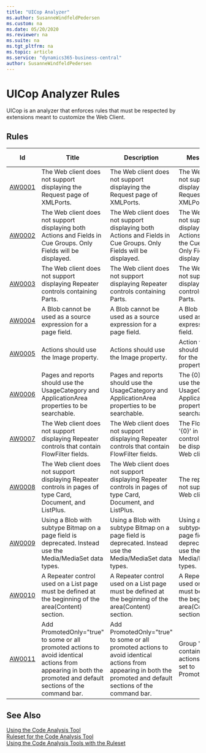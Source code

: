 ```yaml
---
title: "UICop Analyzer"
ms.author: SusanneWindfeldPedersen
ms.custom: na
ms.date: 05/20/2020
ms.reviewer: na
ms.suite: na
ms.tgt_pltfrm: na
ms.topic: article
ms.service: "dynamics365-business-central"
author: SusanneWindfeldPedersen
---
```

[//]: # (START>DO_NOT_EDIT)
[//]: # (IMPORTANT:Do not edit any of the content between here and the END>DO_NOT_EDIT.)
[//]: # (Any modifications should be made in the .xml files in the ModernDev repo.)
# UICop Analyzer Rules
UICop is an analyzer that enforces rules that must be respected by extensions meant to customize the Web Client.

## Rules

|Id|Title|Description|MessageFormat|Category|Default Severity|IsEnabledbyDefault|
|--|-----|-----------|-------------|--------|----------------|------------------|
|[AW0001](uicop-aw0001-requestpageofxmlportscannotbedisplayed.md)|The Web client does not support displaying the Request page of XMLPorts.|The Web client does not support displaying the Request page of XMLPorts.|The Web client does not support displaying the Request page of the XMLPort '{0}'.|WebClient|Warning|true|
|[AW0002](uicop-aw0002-cuegroupscannotcontainbothactionsandfields.md)|The Web client does not support displaying both Actions and Fields in Cue Groups. Only Fields will be displayed.|The Web client does not support displaying both Actions and Fields in Cue Groups. Only Fields will be displayed.|The Web client does not support displaying both Actions and Fields in the Cue Group '{0}'. Only Fields will be displayed.|WebClient|Warning|true|
|[AW0003](uicop-aw0003-repeaterwithpartscannotbedisplayed.md)|The Web client does not support displaying Repeater controls containing Parts.|The Web client does not support displaying Repeater controls containing Parts.|The Web client does not support displaying Repeater controls containing Parts.|WebClient|Warning|true|
|[AW0004](uicop-aw0004-blobcannotbeusedonpagefield.md)|A Blob cannot be used as a source expression for a page field.|A Blob cannot be used as a source expression for a page field.|A Blob cannot be used as a source expression for a page field.|WebClient|Warning|true|
|[AW0005](uicop-aw0005-useimageproperty.md)|Actions should use the Image property.|Actions should use the Image property.|Action with name '{0}' should have a value for the Image property.|WebClient|Info|true|
|[AW0006](uicop-aw0006-useusagecategoryproperty.md)|Pages and reports should use the UsageCategory and ApplicationArea properties to be searchable.|Pages and reports should use the UsageCategory and ApplicationArea properties to be searchable.|The {0} '{1}' should use the UsageCategory and ApplicationArea properties to be searchable.|WebClient|Info|true|
|[AW0007](uicop-aw0007-repeaterwithflowfiltercannotbedisplayed.md)|The Web client does not support displaying Repeater controls that contain FlowFilter fields.|The Web client does not support displaying Repeater controls that contain FlowFilter fields.|The FlowFiter field '{0}' in the Repeater control '{1}' cannot be displayed by the Web client.|WebClient|Error|true|
|[AW0008](uicop-aw0008-repeatersisnotsupportedincardpages.md)|The Web client does not support displaying Repeater controls in pages of type Card, Document, and ListPlus.|The Web client does not support displaying Repeater controls in pages of type Card, Document, and ListPlus.|The repeater '{0}' is not supported by the Web client.|WebClient|Warning|true|
|[AW0009](uicop-aw0009-blobbitmapusageonpagefielddeprecated.md)|Using a Blob with subtype Bitmap on a page field is deprecated. Instead use the Media/MediaSet data types.|Using a Blob with subtype Bitmap on a page field is deprecated. Instead use the Media/MediaSet data types.|Using a Blob with subtype Bitmap on a page field is deprecated. Instead use the Media/MediaSet data types.|WebClient|Warning|true|
|[AW0010](uicop-aw0010-repeatersingroupsnotsupportedinlistpages.md)|A Repeater control used on a List page must be defined at the beginning of the area(Content) section.|A Repeater control used on a List page must be defined at the beginning of the area(Content) section.|A Repeater control used on a List page must be defined at the beginning of the area(Content) section.|WebClient|Warning|true|
|[AW0011](uicop-aw0011-addpromotedonlyifallactionsmarkedpromoted.md)|Add PromotedOnly="true" to some or all promoted actions to avoid identical actions from appearing in both the promoted and default sections of the command bar.|Add PromotedOnly="true" to some or all promoted actions to avoid identical actions from appearing in both the promoted and default sections of the command bar.|Group "{0}" only contains promoted actions that are not set to PromotedOnly="true".|WebClient|Info|true|

[//]: # (IMPORTANT: END>DO_NOT_EDIT)
## See Also  
[Using the Code Analysis Tool](../devenv-using-code-analysis-tool.md)  
[Ruleset for the Code Analysis Tool](../devenv-rule-set-syntax-for-code-analysis-tools.md)  
[Using the Code Analysis Tools with the Ruleset](../devenv-using-code-analysis-tool-with-rule-set.md)